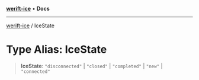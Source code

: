 [**werift-ice**](../README.md) • **Docs**

***

[werift-ice](../globals.md) / IceState

# Type Alias: IceState

> **IceState**: `"disconnected"` \| `"closed"` \| `"completed"` \| `"new"` \| `"connected"`
